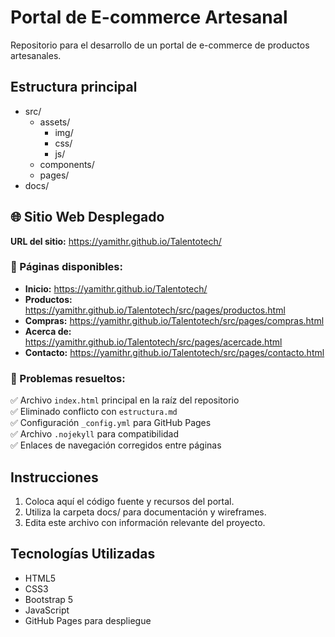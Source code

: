 # Portal de E-commerce Artesanal

Repositorio para el desarrollo de un portal de e-commerce de productos artesanales.

## Estructura principal
- src/
  - assets/
    - img/
    - css/
    - js/
  - components/
  - pages/
- docs/

## 🌐 Sitio Web Desplegado
**URL del sitio:** https://yamithr.github.io/Talentotech/

### 📄 Páginas disponibles:
- **Inicio:** https://yamithr.github.io/Talentotech/
- **Productos:** https://yamithr.github.io/Talentotech/src/pages/productos.html
- **Compras:** https://yamithr.github.io/Talentotech/src/pages/compras.html
- **Acerca de:** https://yamithr.github.io/Talentotech/src/pages/acercade.html
- **Contacto:** https://yamithr.github.io/Talentotech/src/pages/contacto.html

### 🔧 Problemas resueltos:
✅ Archivo `index.html` principal en la raíz del repositorio  
✅ Eliminado conflicto con `estructura.md`  
✅ Configuración `_config.yml` para GitHub Pages  
✅ Archivo `.nojekyll` para compatibilidad  
✅ Enlaces de navegación corregidos entre páginas  

## Instrucciones
1. Coloca aquí el código fuente y recursos del portal.
2. Utiliza la carpeta docs/ para documentación y wireframes.
3. Edita este archivo con información relevante del proyecto.

## Tecnologías Utilizadas
- HTML5
- CSS3
- Bootstrap 5
- JavaScript
- GitHub Pages para despliegue
